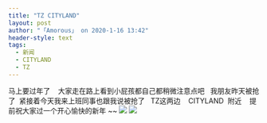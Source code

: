 ```yaml
---
title: "TZ CITYLAND"
layout: post
author: "「Amorous」 on 2020-1-16 13:42"
header-style: text
tags:
  - 新闻
  - CITYLAND
  - TZ
---
```


<head></head>
<body>
  马上要过年了&nbsp; &nbsp; 大家走在路上看到小屁孩都自己都稍微注意点吧&nbsp; &nbsp;我朋友昨天被抢了&nbsp;&nbsp;紧接着今天我来上班同事也跟我说被抢了&nbsp; &nbsp;TZ这两边&nbsp; &nbsp; CITYLAND&nbsp;&nbsp;附近&nbsp; &nbsp; 提前祝大家过一个开心愉快的新年 ~~
 <img src="https://bbs.boniu123.cc/static/image/smiley/3tuzki_emoticons/tuzki_024.gif" smilieid="163">
 <img src="https://bbs.boniu123.cc/static/image/smiley/3tuzki_emoticons/tuzki_024.gif" smilieid="163">
 <br>
</body>


